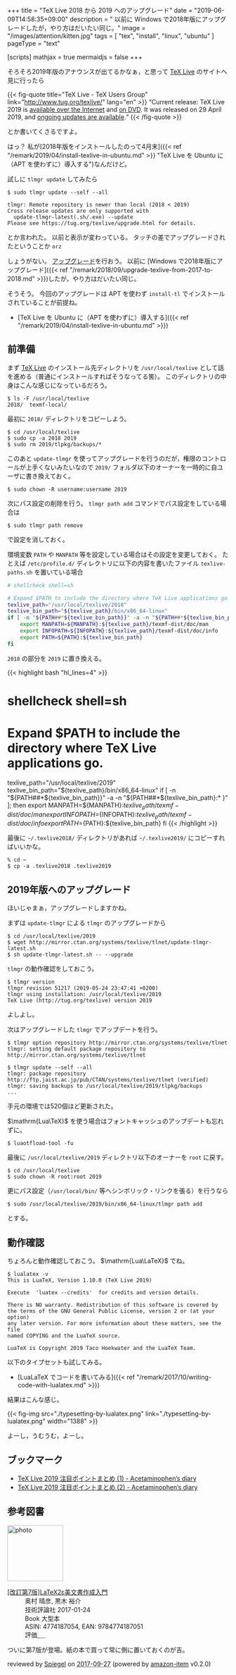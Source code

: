 +++
title = "TeX Live 2018 から 2019 へのアップグレード"
date =  "2019-06-09T14:58:35+09:00"
description = " 以前に Windows で2018年版にアップグレードしたが，やり方はだいたい同じ。"
image = "/images/attention/kitten.jpg"
tags = [ "tex", "install", "linux", "ubuntu" ]
pageType = "text"

[scripts]
  mathjax = true
  mermaidjs = false
+++

そろそろ2019年版のアナウンスが出てるかなぁ，と思って [TeX Live] のサイトへ見に行ったら

{{< fig-quote title="TeX Live - TeX Users Group" link="http://www.tug.org/texlive/" lang="en" >}}
<q>Current release: TeX Live 2019 is <a href="http://www.tug.org/texlive/acquire.html">available over the Internet</a> and <a href="http://www.tug.org/texlive/acquire-dvd.html">on DVD</a>. It was released on 29 April 2019, and <a href="http://www.tug.org/texlive/pkginstall.html">ongoing updates are available</a>.</q>
{{< /fig-quote >}}

とか書いてくさるですよ。

はっ？ 私が[2018年版をインストールしたのって4月末]({{< ref "/remark/2019/04/install-texlive-in-ubuntu.md" >}} "TeX Live を Ubuntu に（APT を使わずに）導入する")なんだけど。

試しに `tlmgr update` してみたら

```
$ sudo tlmgr update --self --all

tlmgr: Remote repository is newer than local (2018 < 2019)
Cross release updates are only supported with
  update-tlmgr-latest(.sh/.exe) --update
Please see https://tug.org/texlive/upgrade.html for details.
```

とか言われた。
以前と表示が変わっている。
タッチの差でアップグレードされたということか `orz`

しょうがない。
[アップグレード](http://www.tug.org/texlive/upgrade.html "Upgrade - TeX Live - TeX Users Group")を行おう。
以前に [Windows で2018年版にアップグレード]({{< ref "/remark/2018/09/upgrade-texlive-from-2017-to-2018.md" >}})したが，やり方はだいたい同じ。

そうそう。
今回のアップグレードは APT を使わず `install-tl` でインストールされていることが前提ね。

- [TeX Live を Ubuntu に（APT を使わずに）導入する]({{< ref "/remark/2019/04/install-texlive-in-ubuntu.md" >}})

## 前準備

まず [TeX Live] のインストール先ディレクトリを `/usr/local/texlive` として話を進める（普通にインストールすればそうなってる筈）。
このディレクトリの中身はこんな感じになっているだろう。

```text
$ ls -F /usr/local/texlive
2018/  texmf-local/
```

最初に `2018/` ディレクトリをコピーしよう。

```text
$ cd /usr/local/texlive
$ sudo cp -a 2018 2019
$ sudo rm 2019/tlpkg/backups/*
```

このあと `update-tlmgr` を使ってアップグレードを行うのだが，権限のコントロールが上手くないみたいなので `2019/` フォルダ以下のオーナーを一時的に自ユーザに書き換えておく。

```text
$ sudo chown -R username:username 2019
```

次にパス設定の削除を行う。
`tlmgr path add` コマンドでパス設定をしている場合は

```text
$ sudo tlmgr path remove
```

で設定を消しておく。

環境変数 `PATH` や `MANPATH` 等を設定している場合はその設定を変更しておく。
たとえば  `/etc/profile.d/` ディレクトリに以下の内容を書いたファイル `texlive-paths.sh` を置いている場合

```bash
# shellcheck shell=sh

# Expand $PATH to include the directory where TeX Live applications go.
texlive_path="/usr/local/texlive/2018"
texlive_bin_path="${texlive_path}/bin/x86_64-linux"
if [ -n "${PATH##*${texlive_bin_path}}" -a -n "${PATH##*${texlive_bin_path}:*}" ]; then
    export MANPATH=${MANPATH}:${texlive_path}/texmf-dist/doc/man
    export INFOPATH=${INFOPATH}:${texlive_path}/texmf-dist/doc/info
    export PATH=${PATH}:${texlive_bin_path}
fi
```

`2018` の部分を `2019` に置き換える。

{{< highlight bash "hl_lines=4" >}}
# shellcheck shell=sh

# Expand $PATH to include the directory where TeX Live applications go.
texlive_path="/usr/local/texlive/2019"
texlive_bin_path="${texlive_path}/bin/x86_64-linux"
if [ -n "${PATH##*${texlive_bin_path}}" -a -n "${PATH##*${texlive_bin_path}:* }" ]; then
    export MANPATH=${MANPATH}:${texlive_path}/texmf-dist/doc/man
    export INFOPATH=${INFOPATH}:${texlive_path}/texmf-dist/doc/info
    export PATH=${PATH}:${texlive_bin_path}
fi
{{< /highlight >}}

最後に `~/.texlive2018/` ディレクトリがあれば `~/.texlive2019/` にコピーすればいいかな。

```text
% cd ~
$ cp -a .texlive2018 .texlive2019
```

## 2019年版へのアップグレード

ほいじゃまぁ，アップグレードしますかね。

まずは `update-tlmgr` による `tlmgr` のアップグレードから

```text
$ cd /usr/local/texlive/2019
$ wget http://mirror.ctan.org/systems/texlive/tlnet/update-tlmgr-latest.sh
$ sh update-tlmgr-latest.sh -- --upgrade
```

`tlmgr` の動作確認をしておこう。

```text
$ tlmgr version
tlmgr revision 51217 (2019-05-24 23:47:41 +0200)
tlmgr using installation: /usr/local/texlive/2019
TeX Live (http://tug.org/texlive) version 2019
```

よしよし。

次はアップグレードした `tlmgr` でアップデートを行う。

```text
$ tlmgr option repository http://mirror.ctan.org/systems/texlive/tlnet
tlmgr: setting default package repository to http://mirror.ctan.org/systems/texlive/tlnet

$ tlmgr update --self --all
tlmgr: package repository http://ftp.jaist.ac.jp/pub/CTAN/systems/texlive/tlnet (verified)
tlmgr: saving backups to /usr/local/texlive/2019/tlpkg/backups
...
```

手元の環境では520個ほど更新された。

$\mathrm{Lua\TeX}$ を使う場合はフォントキャッシュのアップデートも忘れずに。

```text
$ luaotfload-tool -fu
```

最後に `/usr/local/texlive/2019` ディレクトリ以下のオーナーを `root` に戻す。

```text
$ cd /usr/local/texlive
$ sudo chown -R root:root 2019
```

更にパス設定（`/usr/local/bin/` 等へシンボリック・リンクを張る）を行うなら

```text
$ sudo /usr/local/texlive/2019/bin/x86_64-linux/tlmgr path add
```

とする。

## 動作確認

ちょろんと動作確認しておこう。
$\mathrm{Lua\LaTeX}$ でね。

```text
$ lualatex -v
This is LuaTeX, Version 1.10.0 (TeX Live 2019)

Execute  'luatex --credits'  for credits and version details.

There is NO warranty. Redistribution of this software is covered by
the terms of the GNU General Public License, version 2 or (at your option)
any later version. For more information about these matters, see the file
named COPYING and the LuaTeX source.

LuaTeX is Copyright 2019 Taco Hoekwater and the LuaTeX Team.
```

以下のタイプセットも試してみる。

- [LuaLaTeX でコードを書いてみる]({{< ref "/remark/2017/10/writing-code-with-lualatex.md" >}})

結果はこんな感じ。

{{< fig-img src="./typesetting-by-lualatex.png" link="./typesetting-by-lualatex.png" width="1388" >}}

よーし，うむうむ，よーし。

## ブックマーク

- [TeX Live 2019 注目ポイントまとめ (1) - Acetaminophen’s diary](http://acetaminophen.hatenablog.com/entry/tl2019-01)
- [TeX Live 2019 注目ポイントまとめ (2) - Acetaminophen’s diary](http://acetaminophen.hatenablog.com/entry/tl2019-02)

[Ubuntu]: https://www.ubuntu.com/ "The leading operating system for PCs, IoT devices, servers and the cloud | Ubuntu"
[TeX Live]: http://www.tug.org/texlive/ "TeX Live - TeX Users Group"

## 参考図書

<div class="hreview">
  <div class="photo"><a class="item url" href="https://www.amazon.co.jp/%E6%94%B9%E8%A8%82%E7%AC%AC7%E7%89%88-LaTeX2%CE%B5%E7%BE%8E%E6%96%87%E6%9B%B8%E4%BD%9C%E6%88%90%E5%85%A5%E9%96%80-%E5%A5%A5%E6%9D%91-%E6%99%B4%E5%BD%A6/dp/4774187054?SubscriptionId=AKIAJYVUJ3DMTLAECTHA&tag=baldandersinf-22&linkCode=xm2&camp=2025&creative=165953&creativeASIN=4774187054"><img src="https://images-fe.ssl-images-amazon.com/images/I/51E5K7B53aL._SL160_.jpg" width="127" alt="photo"></a></div>
  <dl class="fn">
    <dt><a href="https://www.amazon.co.jp/%E6%94%B9%E8%A8%82%E7%AC%AC7%E7%89%88-LaTeX2%CE%B5%E7%BE%8E%E6%96%87%E6%9B%B8%E4%BD%9C%E6%88%90%E5%85%A5%E9%96%80-%E5%A5%A5%E6%9D%91-%E6%99%B4%E5%BD%A6/dp/4774187054?SubscriptionId=AKIAJYVUJ3DMTLAECTHA&tag=baldandersinf-22&linkCode=xm2&camp=2025&creative=165953&creativeASIN=4774187054">[改訂第7版]LaTeX2ε美文書作成入門</a></dt>
	<dd>奥村 晴彦, 黒木 裕介</dd>
    <dd>技術評論社 2017-01-24</dd>
    <dd>Book 大型本</dd>
    <dd>ASIN: 4774187054, EAN: 9784774187051</dd>
    <dd>評価<abbr class="rating fa-sm" title="4">&nbsp;<i class="fas fa-star"></i>&nbsp;<i class="fas fa-star"></i>&nbsp;<i class="fas fa-star"></i>&nbsp;<i class="fas fa-star"></i>&nbsp;<i class="far fa-star"></i></abbr></dd>
  </dl>
  <p class="description">ついに第7版が登場。紙の本で買って常に側に置いておくのが吉。</p>
  <p class="powered-by" >reviewed by <a href='#maker' class='reviewer'>Spiegel</a> on <abbr class="dtreviewed" title="2017-09-27">2017-09-27</abbr> (powered by <a href="https://github.com/spiegel-im-spiegel/amazon-item" >amazon-item</a> v0.2.0)</p>
</div>
